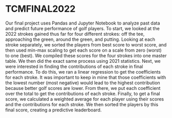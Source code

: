 # TCMFINAL2022

Our final project uses Pandas and Jupyter Notebook to analyze past data and predict future performance of golf players. To start, we looked at the 2022 strokes gained thus far for four different strokes: off the tee, approaching the green, around the green, and putting. Looking at each stroke separately, we sorted the players from best score to worst score, and then used min-max scaling to get each score on a scale from zero (worst) to one (best). We compiled these scores for the four strokes into one master table. We then did the exact same process using 2021 statistics. Next, we were interested in finding the contributions of each stroke in final performance. To do this, we ran a linear regression to get the coefficients for each stroke. It was important to keep in mine that those coefficients with the lowest number (most negative) would lead to the highest contribution because better golf scores are lower. From there, we put each coefficient over the total to get the contributions of each stroke. Finally, to get a final score, we calculated a weighted average for each player using their scores and the contributions for each stroke. We then sorted the players by this final score, creating a predictive leaderboard. 
